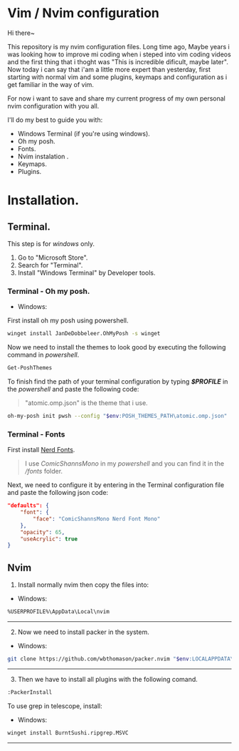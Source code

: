 # Vim / Nvim configuration

Hi there~

This repository is my nvim configuration files.
Long time ago, Maybe years i was looking how to improve mi coding when i steped into vim coding videos and the first thing that i thoght was "This is incredible dificult, maybe later".
Now today i can say that i'am a little more expert than yesterday, first starting with normal vim and some plugins, keymaps and configuration as i get familiar in the way of vim.

For now i want to save and share my current progress of my own personal nvim configuration with you all.


I'll do my best to guide you with:

- Windows Terminal (if you're using windows).
- Oh my posh.
- Fonts.
- Nvim instalation .
- Keymaps.
- Plugins.

# Installation.

## Terminal.
This step is for _windows_ only.

1. Go to "Microsoft Store".
2. Search for "Terminal".
3. Install "Windows Terminal" by Developer tools.

### Terminal - Oh my posh.

- Windows:

First install oh my posh using powershell.

```bash
winget install JanDeDobbeleer.OhMyPosh -s winget
```
Now we need to install the themes to look good by executing the following command in _powershell_.
```bash
Get-PoshThemes
```

To finish find the path of your terminal configuration by typing ___$PROFILE___ in the _powershell_ and paste the following code:

>"atomic.omp.json" is the theme that i use.

``` bash
oh-my-posh init pwsh --config "$env:POSH_THEMES_PATH\atomic.omp.json" | Invoke-Expression
```


### Terminal - Fonts
First install [Nerd Fonts](https://www.nerdfonts.com/).

> I use _ComicShannsMono_ in my _powershell_ and you can find it in the _/fonts_ folder.

Next, we need to configure it by entering in the Terminal configuration file and paste the following json code:

```json
"defaults": {
    "font": {
        "face": "ComicShannsMono Nerd Font Mono"
    },
    "opacity": 65,
    "useAcrylic": true
}
```

## Nvim

1. Install normally nvim then copy the files into:

- Windows:

``` bash
%USERPROFILE%\AppData\Local\nvim
```

---

2. Now we need to install packer in the system.

- Windows:

``` bash
git clone https://github.com/wbthomason/packer.nvim "$env:LOCALAPPDATA\nvim-data\site\pack\packer\start\packer.nvim"
```

---

3. Then we have to install all plugins with the following comand.

``` bash
:PackerInstall
```

To use grep in telescope, install:

- Windows:

``` bash
winget install BurntSushi.ripgrep.MSVC
```
---
